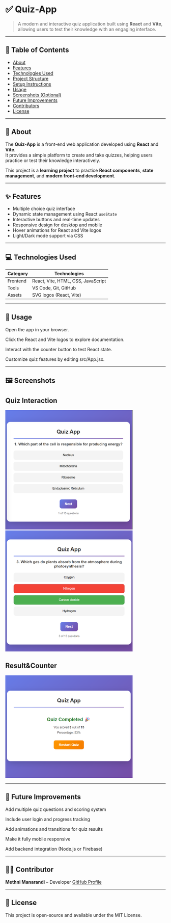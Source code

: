 # ✅ Quiz-App

> A modern and interactive quiz application built using **React** and **Vite**, allowing users to test their knowledge with an engaging interface.

---

## 📖 Table of Contents

- [About](#about)
- [Features](#features)
- [Technologies Used](#technologies-used)
- [Project Structure](#project-structure)
- [Setup Instructions](#setup-instructions)
- [Usage](#usage)
- [Screenshots (Optional)](#screenshots-optional)
- [Future Improvements](#future-improvements)
- [Contributors](#contributors)
- [License](#license)

---

## 🧾 About

The **Quiz-App** is a front-end web application developed using **React** and **Vite**.  
It provides a simple platform to create and take quizzes, helping users practice or test their knowledge interactively.

This project is a **learning project** to practice **React components**, **state management**, and **modern front-end development**.

---

## ✨ Features

- Multiple choice quiz interface  
- Dynamic state management using React `useState`  
- Interactive buttons and real-time updates  
- Responsive design for desktop and mobile  
- Hover animations for React and Vite logos  
- Light/Dark mode support via CSS

---

## 💻 Technologies Used

| Category | Technologies |
|-----------|--------------|
| Frontend | React, Vite, HTML, CSS, JavaScript |
| Tools | VS Code, Git, GitHub |
| Assets | SVG logos (React, Vite) |

---

## 🚀 Usage

Open the app in your browser.

Click the React and Vite logos to explore documentation.

Interact with the counter button to test React state.

Customize quiz features by editing src/App.jsx.

---

## 🖼 Screenshots 

## Quiz Interaction
<img src="images/ss1.png" width="400"/>
<img src="images/ss2.png" width="400"/>

## Result&Counter
<img src="images/ss3.png" width="400"/>

---

## 🌟 Future Improvements

Add multiple quiz questions and scoring system

Include user login and progress tracking

Add animations and transitions for quiz results

Make it fully mobile responsive

Add backend integration (Node.js or Firebase)

---

## 👩‍💻 Contributor

**Methni Manarandi** – Developer [GitHub Profile](https://github.com/Methni0616)

---

## 📜 License

This project is open-source and available under the MIT License.




